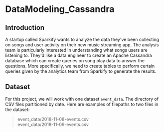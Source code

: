 # DataModeling_Cassandra    
## Introduction    
A startup called Sparkify wants to analyze the data they've been collecting on songs and user activity on their new music streaming app. The analysis team is particularly interested in understanding what songs users are listening to. They'd like a data engineer to create an Apache Cassandra database which can create queries on song play data to answer the questions. More specifically, we need to create tables to perform certain queries given by the analytics team from Sparkify to generate the results.    

## Dataset    
For this project, we will work with one dataset `event_data`. The directory of CSV files partitioned by date. Here are examples of filepaths to two files in the dataset:    
> event_data/2018-11-08-events.csv    
> event_data/2018-11-09-events.csv    
